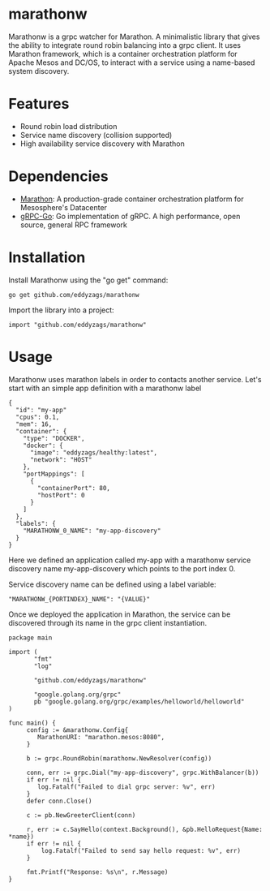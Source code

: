 # marathonw

Marathonw is a grpc watcher for Marathon. A minimalistic library that gives the ability to integrate round robin balancing into a grpc client. It uses Marathon framework, which is a container orchestration platform for Apache Mesos and DC/OS, to interact with a service using a name-based system discovery.

# Features

* Round robin load distribution
* Service name discovery (collision supported)
* High availability service discovery with Marathon

# Dependencies

* [Marathon](https://mesosphere.github.io/marathon): A production-grade container orchestration platform for Mesosphere's Datacenter
* [gRPC-Go](https://github.com/grpc/grpc-go): Go implementation of gRPC. A high performance, open source, general RPC framework

# Installation

Install Marathonw using the "go get" command:

`go get github.com/eddyzags/marathonw`

Import the library into a project:

`import "github.com/eddyzags/marathonw"`

# Usage

Marathonw uses marathon labels in order to contacts another service. Let's start with an simple app definition with a marathonw label

```
{
  "id": "my-app"
  "cpus": 0.1,
  "mem": 16,
  "container": {
    "type": "DOCKER",
    "docker": {
      "image": "eddyzags/healthy:latest",
      "network": "HOST"
    },
    "portMappings": [
      {
        "containerPort": 80,
        "hostPort": 0
      }
    ]
  },
  "labels": {
    "MARATHONW_0_NAME": "my-app-discovery"
  }
}
```

Here we defined an application called my-app with a marathonw service discovery name my-app-discovery which points to the port index 0.

Service discovery name can be defined using a label variable:

`"MARATHONW_{PORTINDEX}_NAME": "{VALUE}"`

Once we deployed the application in Marathon, the service can be discovered through its name in the grpc client instantiation.

```golang
package main

import (
       "fmt"
       "log"

       "github.com/eddyzags/marathonw"

       "google.golang.org/grpc"
       pb "google.golang.org/grpc/examples/helloworld/helloworld"
)

func main() {
     config := &marathonw.Config{
        MarathonURI: "marathon.mesos:8080",
     }

     b := grpc.RoundRobin(marathonw.NewResolver(config))

     conn, err := grpc.Dial("my-app-discovery", grpc.WithBalancer(b))
     if err != nil {
        log.Fatalf("Failed to dial grpc server: %v", err)
     }
     defer conn.Close()

     c := pb.NewGreeterClient(conn)

     r, err := c.SayHello(context.Background(), &pb.HelloRequest{Name: *name})
     if err != nil {
         log.Fatalf("Failed to send say hello request: %v", err)
     }

     fmt.Printf("Response: %s\n", r.Message)
}
```